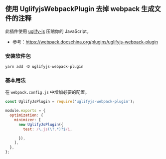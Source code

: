 <!--
 * @author: ilove523 <wush3w@126.com>
 * @Date: 2020-12-15 17:32:21
 * @LastEditTime: 2020-12-15 17:41:34
 * @LastEditors: ilove523
 * @description: 
-->
## 使用 UglifyjsWebpackPlugin 去掉 webpack 生成文件的注释

此插件使用 [uglify-js](https://github.com/mishoo/UglifyJS2) 压缩你的 JavaScript。

+ 参考：https://webpack.docschina.org/plugins/uglifyjs-webpack-plugin

### 安装软件包
```js
yarn add -D uglifyjs-webpack-plugin
```

### 基本用法
在 `webpack.config.js` 中增加必要的配置。
```js
const UglifyJsPlugin = require('uglifyjs-webpack-plugin');

module.exports = {
  optimization: {
    minimizer: [
      new UglifyJsPlugin({
        test: /\.js(\?.*)?$/i,

      }),
    ],
  },
};

```